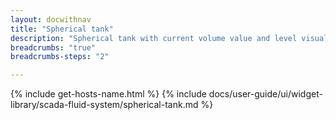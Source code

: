 ```yaml
---
layout: docwithnav
title: "Spherical tank"
description: "Spherical tank with current volume value and level visualizations."
breadcrumbs: "true"
breadcrumbs-steps: "2"

---
```

{% include get-hosts-name.html %}
{% include docs/user-guide/ui/widget-library/scada-fluid-system/spherical-tank.md %}
